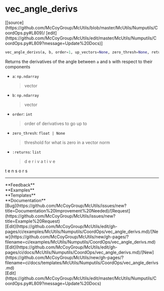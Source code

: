 # <a id="McUtils.Numputils.CoordOps.vec_angle_derivs">vec_angle_derivs</a>
<div class="docs-source-link" markdown="1">
[[source](https://github.com/McCoyGroup/McUtils/blob/master/McUtils/Numputils/CoordOps.py#L809)/
[edit](https://github.com/McCoyGroup/McUtils/edit/master/McUtils/Numputils/CoordOps.py#L809?message=Update%20Docs)]
</div>

```python
vec_angle_derivs(a, b, order=1, up_vectors=None, zero_thresh=None, return_comps=False): 
```
Returns the derivatives of the angle between `a` and `b` with respect to their components
  - `a`: `np.ndarray`
    > vector
  - `b`: `np.ndarray`
    > vector
  - `order`: `int`
    > order of derivatives to go up to
  - `zero_thresh`: `float | None`
    > threshold for what is zero in a vector norm
  - `:returns`: `list`
    > d
e
r
i
v
a
t
i
v
e
 
t
e
n
s
o
r
s











---


<div markdown="1" class="text-secondary">
<div class="container">
  <div class="row">
   <div class="col" markdown="1">
**Feedback**   
</div>
   <div class="col" markdown="1">
**Examples**   
</div>
   <div class="col" markdown="1">
**Templates**   
</div>
   <div class="col" markdown="1">
**Documentation**   
</div>
   <div class="col" markdown="1">
   
</div>
   <div class="col" markdown="1">
   
</div>
   <div class="col" markdown="1">
   
</div>
</div>
  <div class="row">
   <div class="col" markdown="1">
[Bug](https://github.com/McCoyGroup/McUtils/issues/new?title=Documentation%20Improvement%20Needed)/[Request](https://github.com/McCoyGroup/McUtils/issues/new?title=Example%20Request)   
</div>
   <div class="col" markdown="1">
[Edit](https://github.com/McCoyGroup/McUtils/edit/gh-pages/ci/examples/McUtils/Numputils/CoordOps/vec_angle_derivs.md)/[New](https://github.com/McCoyGroup/McUtils/new/gh-pages/?filename=ci/examples/McUtils/Numputils/CoordOps/vec_angle_derivs.md)   
</div>
   <div class="col" markdown="1">
[Edit](https://github.com/McCoyGroup/McUtils/edit/gh-pages/ci/docs/McUtils/Numputils/CoordOps/vec_angle_derivs.md)/[New](https://github.com/McCoyGroup/McUtils/new/gh-pages/?filename=ci/docs/templates/McUtils/Numputils/CoordOps/vec_angle_derivs.md)   
</div>
   <div class="col" markdown="1">
[Edit](https://github.com/McCoyGroup/McUtils/edit/master/McUtils/Numputils/CoordOps.py#L809?message=Update%20Docs)   
</div>
   <div class="col" markdown="1">
   
</div>
   <div class="col" markdown="1">
   
</div>
   <div class="col" markdown="1">
   
</div>
</div>
</div>
</div>